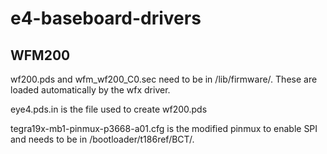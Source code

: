 # e4-baseboard-drivers

## WFM200

wf200.pds and wfm_wf200_C0.sec need to be in /lib/firmware/. These are loaded automatically by the wfx driver.

eye4.pds.in is the file used to create wf200.pds

tegra19x-mb1-pinmux-p3668-a01.cfg is the modified pinmux to enable SPI and needs to be in <L4T>/bootloader/t186ref/BCT/.

